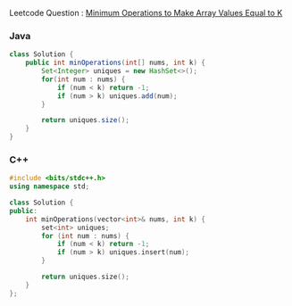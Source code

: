 Leetcode Question : [Minimum Operations to Make Array Values Equal to K](https://leetcode.com/problems/minimum-operations-to-make-array-values-equal-to-k/)

### Java
```java
class Solution {
    public int minOperations(int[] nums, int k) {
        Set<Integer> uniques = new HashSet<>();
        for(int num : nums) {
            if (num < k) return -1;
            if (num > k) uniques.add(num);
        }

        return uniques.size();
    }
}
```

### C++
```cpp
#include <bits/stdc++.h>
using namespace std;

class Solution {
public:
    int minOperations(vector<int>& nums, int k) {
        set<int> uniques;
        for (int num : nums) {
            if (num < k) return -1;
            if (num > k) uniques.insert(num);
        }

        return uniques.size();
    }
};
```
